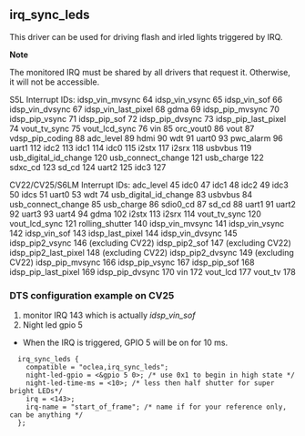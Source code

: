 ## irq_sync_leds
This driver can be used for driving flash and irled lights triggered by IRQ.

**Note**

The monitored IRQ must be shared by all drivers that request it. Otherwise, it will not be accessible.

S5L Interrupt IDs:
idsp_vin_mvsync		64
idsp_vin_vsync		65
idsp_vin_sof		66
idsp_vin_dvsync		67
idsp_vin_last_pixel	68
gdma			69
idsp_pip_mvsync		70
idsp_pip_vsync		71
idsp_pip_sof		72
idsp_pip_dvsync		73
idsp_pip_last_pixel	74
vout_tv_sync		75
vout_lcd_sync		76
vin			85
orc_vout0		86
vout			87
vdsp_pip_coding		88
adc_level		89
hdmi			90
wdt			91
uart0			93
pwc_alarm		96
uart1			112
idc2			113
idc1			114
idc0			115
i2stx			117
i2srx			118
usbvbus			119
usb_digital_id_change	120
usb_connect_change	121
usb_charge		122
sdxc_cd			123
sd_cd			124
uart2			125
idc3			127

CV22/CV25/S6LM Interrupt IDs:
adc_level		45
idc0			47
idc1			48
idc2			49
idc3			50
idcs			51
uart0			53
wdt			74
usb_digital_id_change	83
usbvbus			84
usb_connect_change	85
usb_charge		86
sdio0_cd		87
sd_cd			88
uart1			91
uart2			92
uart3			93
uart4			94
gdma			102
i2stx			113
i2srx			114
vout_tv_sync		120
vout_lcd_sync		121
rolling_shutter		140
idsp_vin_mvsync		141
idsp_vin_vsync		142
idsp_vin_sof		143
idsp_last_pixel		144
idsp_vin_dvsync		145
idsp_pip2_vsync		146 (excluding CV22)
idsp_pip2_sof		147 (excluding CV22)
idsp_pip2_last_pixel	148 (excluding CV22)
idsp_pip2_dvsync	149 (excluding CV22)
idsp_pip_mvsync		166
idsp_pip_vsync		167
idsp_pip_sof		168
idsp_pip_last_pixel	169
idsp_pip_dvsync		170
vin			172
vout_lcd		177
vout_tv			178

### DTS configuration example on CV25
1. monitor IRQ 143 which is actually *idsp_vin_sof*
2. Night led gpio 5

- When the IRQ is triggered, GPIO 5 will be on for 10 ms.

```
  irq_sync_leds {
    compatible = "oclea,irq_sync_leds";
    night-led-gpio = <&gpio 5 0>; /* use 0x1 to begin in high state */
	night-led-time-ms = <10>; /* less then half shutter for super bright LEDs*/
    irq = <143>;
    irq-name = "start_of_frame"; /* name if for your reference only, can be anything */
  };

```
